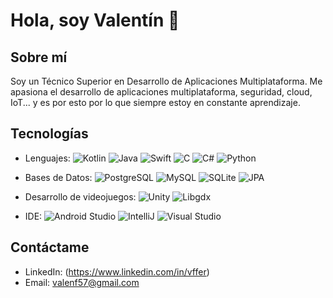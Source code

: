 # Hola, soy Valentín 👋

## Sobre mí
Soy un Técnico Superior en Desarrollo de Aplicaciones Multiplataforma. Me apasiona el desarrollo de aplicaciones multiplataforma, seguridad, cloud, IoT... y es por esto por lo que siempre estoy en constante aprendizaje. 

## Tecnologías
- Lenguajes: 
  ![Kotlin](https://img.shields.io/badge/-Kotlin-black?style=flat-square&logo=kotlin)
  ![Java](https://img.shields.io/badge/-Java-red?style=flat-square&logo=Java)
  ![Swift](https://img.shields.io/badge/-Swift-orange?style=flat-square&logo=Swift)
  ![C](https://img.shields.io/badge/-C-lightgrey?style=flat-square&logo=c)
  ![C#](https://img.shields.io/badge/-C%23-purple?style=flat-square&logo=c-sharp)
  ![Python](https://img.shields.io/badge/-Python-yellow?style=flat-square&logo=python)

- Bases de Datos:
  ![PostgreSQL](https://img.shields.io/badge/-PostgreSQL-blue?style=flat-square&logo=postgresql)
  ![MySQL](https://img.shields.io/badge/-MySQL-lightgrey?style=flat-square&logo=mysql)
  ![SQLite](https://img.shields.io/badge/-SQLite-blue?style=flat-square&logo=sqlite)
  ![JPA](https://img.shields.io/badge/-JPA-lightgrey?style=flat-square&logo=jpa)

- Desarrollo de videojuegos:
  ![Unity](https://img.shields.io/badge/-Unity-black?style=flat-square&logo=unity)
  ![Libgdx](https://img.shields.io/badge/-Libgdx-red?style=flat-square&logo=libgdx)

- IDE:
  ![Android Studio](https://img.shields.io/badge/-Android%20Studio-green?style=flat-square&logo=android-studio)
  ![IntelliJ](https://img.shields.io/badge/-IntelliJ-red?style=flat-square&logo=intellij-idea)
  ![Visual Studio](https://img.shields.io/badge/-Visual%20Studio-blue?style=flat-square&logo=visual-studio)

## Contáctame
- LinkedIn: (https://www.linkedin.com/in/vffer)
- Email: valenf57@gmail.com
